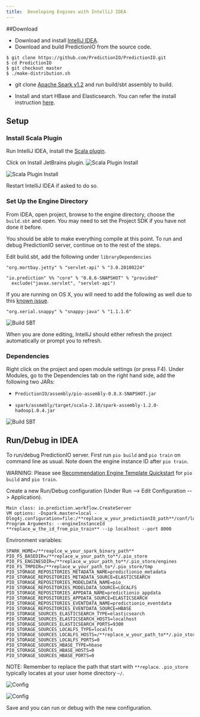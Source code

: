 ```yaml
---
title:  Developing Engines with IntelliJ IDEA
---
```


##Download

- Download and install [IntelliJ
  IDEA](https://www.jetbrains.com/idea/download/).
- Download and build PredictionIO from the source code.

```
$ git clone https://github.com/PredictionIO/PredictionIO.git
$ cd PredictionIO
$ git checkout master
$ ./make-distribution.sh
```

- git clone [Apache Spark v1.2](https://github.com/apache/spark/tree/v1.2.0) and
  run build/sbt assembly to build.

- Install and start HBase and Elasticsearch. You can refer the install
  instruction [here](http://0.0.0.0:4567/install/install-sourcecode/).

## Setup

### Install Scala Plugin
Run IntelliJ IDEA, install the [Scala
plugin](https://plugins.jetbrains.com/plugin/?id=1347).

Click on Install JetBrains plugin.
![Scala Plugin Install](/images/intellij/intelliJ-scala-plugin.png)

![Scala Plugin Install](/images/intellij/intellij-scala-plugin-2.png)

Restart IntelliJ IDEA if asked to do so.

### Set Up the Engine Directory

From IDEA, open project, browse to the engine directory, choose the `build.sbt`
and open. You may need to set the Project SDK if you have not done it before.

You should be able to make everything compile at this point. To run and debug
PredictionIO server, continue on to the rest of the steps.

Edit build.sbt, add the following under `libraryDependencies`

```
"org.mortbay.jetty" % "servlet-api" % "3.0.20100224"

"io.prediction" %% "core" % "0.8.6-SNAPSHOT" % "provided"
  exclude("javax.servlet", "servlet-api")
```

If you are running on OS X, you will need to add the following as well due to
this [known issue](http://bit.ly/12Abtvn).

```
"org.xerial.snappy" % "snappy-java" % "1.1.1.6"
```

![Build SBT](/images/intellij/intellij-buildsbt.png)

When you are done editing, IntelliJ should either refresh the project
automatically or prompt you to refresh.

### Dependencies
Right click on the project and open module settings (or press F4). Under
Modules, go to the Dependencies tab on the right hand side, add the following
two JARs:

- `PredictionIO/assembly/pio-assembly-0.8.X-SNAPSHOT.jar`

- `spark/assmebly/target/scala-2.10/spark-assembly-1.2.0-hadoop1.0.4.jar`


![Build SBT](/images/intellij/intellij-dependencies.png)



## Run/Debug in IDEA
To run/debug PredictionIO server. First run `pio build` and `pio train` on
command line as usual. Note down the engine instance ID after `pio train`.

WARNING: Please see [Recommendation Engine Template
Quickstart](/templates/recommendation/quickstart) for `pio build` and `pio
train`.


Create a new Run/Debug configuration (Under Run --> Edit Configuration
--> Application).

```
Main class: io.prediction.workflow.CreateServer
VM options: -Dspark.master=local -Dlog4j.configuration=file:/**replace_w_your_predictionIO_path**/conf/log4j.properties
Program Arguments: --engineInstanceId **replace_w_the_id_from_pio_train** --ip localhost --port 8000
```
Environment variables:

```
SPARK_HOME=/**reaplce_w_your_spark_binary_path**
PIO_FS_BASEDIR=/**replace_w_your_path_to**/.pio_store
PIO_FS_ENGINESDIR=/**replace_w_your_path_to**/.pio_store/engines
PIO_FS_TMPDIR=/**replace_w_your_path_to*/.pio_store/tmp
PIO_STORAGE_REPOSITORIES_METADATA_NAME=predictionio_metadata
PIO_STORAGE_REPOSITORIES_METADATA_SOURCE=ELASTICSEARCH
PIO_STORAGE_REPOSITORIES_MODELDATA_NAME=pio_
PIO_STORAGE_REPOSITORIES_MODELDATA_SOURCE=LOCALFS
PIO_STORAGE_REPOSITORIES_APPDATA_NAME=predictionio_appdata
PIO_STORAGE_REPOSITORIES_APPDATA_SOURCE=ELASTICSEARCH
PIO_STORAGE_REPOSITORIES_EVENTDATA_NAME=predictionio_eventdata
PIO_STORAGE_REPOSITORIES_EVENTDATA_SOURCE=HBASE
PIO_STORAGE_SOURCES_ELASTICSEARCH_TYPE=elasticsearch
PIO_STORAGE_SOURCES_ELASTICSEARCH_HOSTS=localhost
PIO_STORAGE_SOURCES_ELASTICSEARCH_PORTS=9300
PIO_STORAGE_SOURCES_LOCALFS_TYPE=localfs
PIO_STORAGE_SOURCES_LOCALFS_HOSTS=/**replace_w_your_path_to**/.pio_store/models
PIO_STORAGE_SOURCES_LOCALFS_PORTS=0
PIO_STORAGE_SOURCES_HBASE_TYPE=hbase
PIO_STORAGE_SOURCES_HBASE_HOSTS=0
PIO_STORAGE_SOURCES_HBASE_PORTS=0
```

NOTE: Remember to replace the path that start with `**replace`. `.pio_store`
typically locates at your user home directory `~/`.

![Config](/images/intellij/intellij-config.png)

![Config](/images/intellij/intellij-config-2.png)

Save and you can run or debug with the new configuration.
